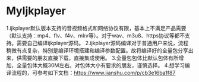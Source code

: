 # MyIjkplayer
1.ijkplayer默认版本支持的音视频格式和网络协议有限，基本上不满足产品需要（默认支持：mp4、flv、f4v、mkv等）。对于wav、m3u8、https协议等都不支持。需要自己编译ijkplayer源码。
2.ijkplayer源码编译对于普通用户来说，流程稍微有点复杂，特别是编译环境搭建和编译参数配置。故将编译好的全量包分享出来，供需要的朋友直接下载，直接集成使用。
3.全量包包体比默认包体有所增加，全量包体大概30M左右。对包体大小有要求的朋友，谨慎选择。
4.想学习编译流程的，可参考如下文档：https://www.jianshu.com/p/cb3e16ba1f87
